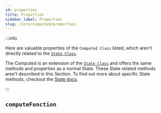 ```yaml
---
id: properties
title: Properties
sidebar_label: Properties
slug: /core/computed/properties
---
```


:::info

Here are valuable properties of the `Computed Class` listed,
which aren't directly related to the [`State Class`](../../state/Introduction.md).

The Computed is an extension of the [`State Class`](../../state/Introduction.md)
and offers the same methods and properties as a normal State.
These State related methods aren't described in this Section.
To find out more about specific State methods,
checkout the [State docs](../../state/Introduction.md).

:::

## `computeFunction`